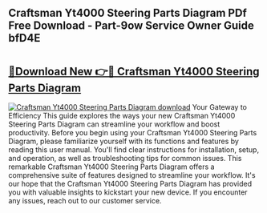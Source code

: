## Craftsman Yt4000 Steering Parts Diagram PDf Free Download - Part-9ow Service Owner Guide bfD4E

# <h2><a href="http://dfmvfu.blite.top/?on=Craftsman+Yt4000+Steering+Parts+Diagram">🔗Download New 👉🔴 Craftsman Yt4000 Steering Parts Diagram</a></h2>

[![Craftsman Yt4000 Steering Parts Diagram download](https://i.imgur.com/lujVjoI.png)](http://dfmvfu.blite.top/?on=Craftsman+Yt4000+Steering+Parts+Diagram)
Your Gateway to Efficiency This guide explores the ways your new Craftsman Yt4000 Steering Parts Diagram can streamline your workflow and boost productivity. Before you begin using your Craftsman Yt4000 Steering Parts Diagram, please familiarize yourself with its functions and features by reading this user manual. You'll find clear instructions for installation, setup, and operation, as well as troubleshooting tips for common issues. This remarkable Craftsman Yt4000 Steering Parts Diagram offers a comprehensive suite of features designed to streamline your workflow. It's our hope that the Craftsman Yt4000 Steering Parts Diagram has provided you with valuable insights to kickstart your new device. If you encounter any issues, reach out to our customer service.
